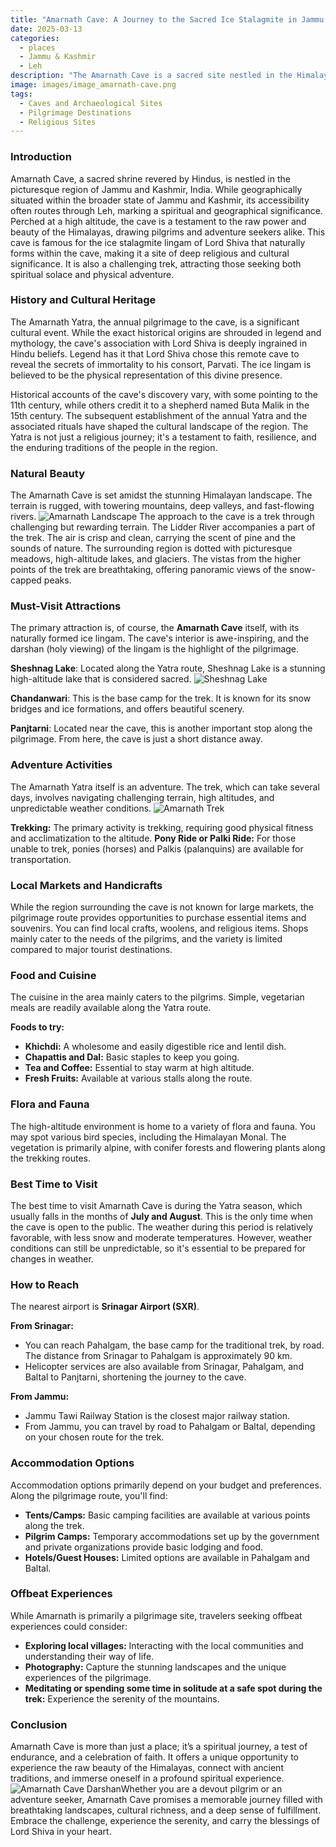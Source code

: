 ```yaml
---
title: "Amarnath Cave: A Journey to the Sacred Ice Stalagmite in Jammu & Kashmir"
date: 2025-03-13
categories:
  - places
  - Jammu & Kashmir
  - Leh
description: "The Amarnath Cave is a sacred site nestled in the Himalayas, famous for its natural ice stalagmite, known as the 'Shivling', which represents Lord Shiva. Located at an altitude of 13,000 feet, it's a challenging yet rewarding destination requiring a strenuous mountain climb. Pilgrims and tourists alike visit this cave to experience its spiritual significance and breathtaking natural beauty."
image: images/image_amarnath-cave.png
tags: 
  - Caves and Archaeological Sites
  - Pilgrimage Destinations
  - Religious Sites
---
```



### **Introduction**

Amarnath Cave, a sacred shrine revered by Hindus, is nestled in the picturesque region of Jammu and Kashmir, India. While geographically situated within the broader state of Jammu and Kashmir, its accessibility often routes through Leh, marking a spiritual and geographical significance. Perched at a high altitude, the cave is a testament to the raw power and beauty of the Himalayas, drawing pilgrims and adventure seekers alike. This cave is famous for the ice stalagmite lingam of Lord Shiva that naturally forms within the cave, making it a site of deep religious and cultural significance. It is also a challenging trek, attracting those seeking both spiritual solace and physical adventure.

### **History and Cultural Heritage**

The Amarnath Yatra, the annual pilgrimage to the cave, is a significant cultural event. While the exact historical origins are shrouded in legend and mythology, the cave's association with Lord Shiva is deeply ingrained in Hindu beliefs. Legend has it that Lord Shiva chose this remote cave to reveal the secrets of immortality to his consort, Parvati. The ice lingam is believed to be the physical representation of this divine presence.

Historical accounts of the cave's discovery vary, with some pointing to the 11th century, while others credit it to a shepherd named Buta Malik in the 15th century. The subsequent establishment of the annual Yatra and the associated rituals have shaped the cultural landscape of the region. The Yatra is not just a religious journey; it's a testament to faith, resilience, and the enduring traditions of the people in the region.

###  **Natural Beauty**

The Amarnath Cave is set amidst the stunning Himalayan landscape. The terrain is rugged, with towering mountains, deep valleys, and fast-flowing rivers. <img src="placeholder_image_amarnath_landscape.jpg" alt="Amarnath Landscape"> The approach to the cave is a trek through challenging but rewarding terrain. The Lidder River accompanies a part of the trek. The air is crisp and clean, carrying the scent of pine and the sounds of nature. The surrounding region is dotted with picturesque meadows, high-altitude lakes, and glaciers. The vistas from the higher points of the trek are breathtaking, offering panoramic views of the snow-capped peaks.

### **Must-Visit Attractions**

The primary attraction is, of course, the **Amarnath Cave** itself, with its naturally formed ice lingam. The cave's interior is awe-inspiring, and the darshan (holy viewing) of the lingam is the highlight of the pilgrimage.

**Sheshnag Lake**: Located along the Yatra route, Sheshnag Lake is a stunning high-altitude lake that is considered sacred. <img src="placeholder_image_sheshnag_lake.jpg" alt="Sheshnag Lake">

**Chandanwari**: This is the base camp for the trek. It is known for its snow bridges and ice formations, and offers beautiful scenery.

**Panjtarni**: Located near the cave, this is another important stop along the pilgrimage. From here, the cave is just a short distance away.

### **Adventure Activities**

The Amarnath Yatra itself is an adventure. The trek, which can take several days, involves navigating challenging terrain, high altitudes, and unpredictable weather conditions. <img src="placeholder_image_amarnath_trek.jpg" alt="Amarnath Trek">

**Trekking:** The primary activity is trekking, requiring good physical fitness and acclimatization to the altitude.
**Pony Ride or Palki Ride:** For those unable to trek, ponies (horses) and Palkis (palanquins) are available for transportation.

### **Local Markets and Handicrafts**

While the region surrounding the cave is not known for large markets, the pilgrimage route provides opportunities to purchase essential items and souvenirs. You can find local crafts, woolens, and religious items. Shops mainly cater to the needs of the pilgrims, and the variety is limited compared to major tourist destinations.

### **Food and Cuisine**

The cuisine in the area mainly caters to the pilgrims. Simple, vegetarian meals are readily available along the Yatra route.

**Foods to try:**
*   **Khichdi:** A wholesome and easily digestible rice and lentil dish.
*   **Chapattis and Dal:** Basic staples to keep you going.
*   **Tea and Coffee:** Essential to stay warm at high altitude.
*   **Fresh Fruits:** Available at various stalls along the route.

### **Flora and Fauna**

The high-altitude environment is home to a variety of flora and fauna. You may spot various bird species, including the Himalayan Monal. The vegetation is primarily alpine, with conifer forests and flowering plants along the trekking routes.

### **Best Time to Visit**

The best time to visit Amarnath Cave is during the Yatra season, which usually falls in the months of **July and August**. This is the only time when the cave is open to the public. The weather during this period is relatively favorable, with less snow and moderate temperatures. However, weather conditions can still be unpredictable, so it's essential to be prepared for changes in weather.

### **How to Reach**

The nearest airport is **Srinagar Airport (SXR)**.

**From Srinagar:**
*   You can reach Pahalgam, the base camp for the traditional trek, by road. The distance from Srinagar to Pahalgam is approximately 90 km.
*   Helicopter services are also available from Srinagar, Pahalgam, and Baltal to Panjtarni, shortening the journey to the cave.

**From Jammu:**
*   Jammu Tawi Railway Station is the closest major railway station.
*   From Jammu, you can travel by road to Pahalgam or Baltal, depending on your chosen route for the trek.

### **Accommodation Options**

Accommodation options primarily depend on your budget and preferences. Along the pilgrimage route, you'll find:

*   **Tents/Camps:** Basic camping facilities are available at various points along the trek.
*   **Pilgrim Camps:** Temporary accommodations set up by the government and private organizations provide basic lodging and food.
*   **Hotels/Guest Houses:** Limited options are available in Pahalgam and Baltal.

### **Offbeat Experiences**

While Amarnath is primarily a pilgrimage site, travelers seeking offbeat experiences could consider:

*   **Exploring local villages:** Interacting with the local communities and understanding their way of life.
*   **Photography:** Capture the stunning landscapes and the unique experiences of the pilgrimage.
*   **Meditating or spending some time in solitude at a safe spot during the trek:** Experience the serenity of the mountains.

### **Conclusion**

Amarnath Cave is more than just a place; it’s a spiritual journey, a test of endurance, and a celebration of faith. It offers a unique opportunity to experience the raw beauty of the Himalayas, connect with ancient traditions, and immerse oneself in a profound spiritual experience. <img src="placeholder_image_amarnath_conclusion.jpg" alt="Amarnath Cave Darshan">Whether you are a devout pilgrim or an adventure seeker, Amarnath Cave promises a memorable journey filled with breathtaking landscapes, cultural richness, and a deep sense of fulfillment. Embrace the challenge, experience the serenity, and carry the blessings of Lord Shiva in your heart.


